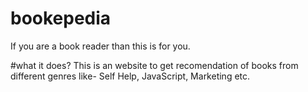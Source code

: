 # bookepedia

If you are a book reader than this is for you.

#what it does?
This is an website to get recomendation of books from different genres like- Self Help, JavaScript, Marketing etc.
